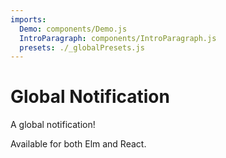 ```yaml
---
imports:
  Demo: components/Demo.js
  IntroParagraph: components/IntroParagraph.js
  presets: ./_globalPresets.js
---
```


# Global Notification

<IntroParagraph>

A global notification!

Available for both Elm and React.

</IntroParagraph>

<Demo presets={presets} />
